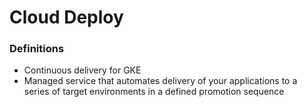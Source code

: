# Cloud Deploy

### Definitions
* Continuous delivery for GKE
* Managed service that automates delivery of your applications to a series of target environments in a defined promotion sequence